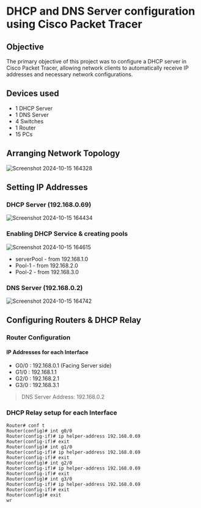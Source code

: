 # DHCP and DNS Server configuration using Cisco Packet Tracer
## Objective
The primary objective of this project was to configure a DHCP server in Cisco Packet Tracer, allowing network clients to automatically receive IP addresses and necessary network configurations.
## Devices used
- 1 DHCP Server
- 1 DNS Server
- 4 Switches
- 1 Router
- 15 PCs

## Arranging Network Topology

![Screenshot 2024-10-15 164328](https://github.com/user-attachments/assets/deeb4dce-0590-476d-aab7-db71bdb243bf)

## Setting IP Addresses

### DHCP Server (192.168.0.69)

![Screenshot 2024-10-15 164434](https://github.com/user-attachments/assets/062941dc-ce5d-4d20-a7e2-c7a1458530ec)

### Enabling DHCP Service & creating pools

![Screenshot 2024-10-15 164615](https://github.com/user-attachments/assets/03c67843-54ac-4f30-b982-9c384c4458ee)

- serverPool - from 192.168.1.0
- Pool-1 - from 192.168.2.0
- Pool-2 - from 192.168.3.0

### DNS Server (192.168.0.2)
![Screenshot 2024-10-15 164742](https://github.com/user-attachments/assets/f371d9c5-d8e2-4e9b-896a-6547d8d57dc4)

## Configuring Routers & DHCP Relay
### Router Configuration

#### IP Addresses for each Interface
- G0/0 : 192.168.0.1 (Facing Server side)
- G1/0 : 192.168.1.1
- G2/0 : 192.168.2.1
- G3/0 : 192.168.3.1
> DNS Server Address: 192.168.0.2

### DHCP Relay setup for each Interface
```
Router# conf t
Router(config)# int g0/0
Router(config-if)# ip helper-address 192.168.0.69
Router(config-if)# exit
Router(config)# int g1/0
Router(config-if)# ip helper-address 192.168.0.69
Router(config-if)# exit
Router(config)# int g2/0
Router(config-if)# ip helper-address 192.168.0.69
Router(config-if)# exit
Router(config)# int g3/0
Router(config-if)# ip helper-address 192.168.0.69
Router(config-if)# exit
Router(config)# exit
wr
```
